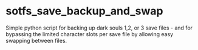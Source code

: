 # sotfs_save_backup_and_swap
Simple python script for backing up dark souls 1,2, or 3 save files - and for bypassing the limited character slots per save file by allowing easy swapping between files.
